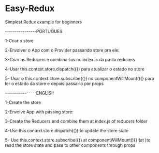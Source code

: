 # Easy-Redux
Simplest Redux example for beginners

----------------PORTUGUES

1-Criar o store

2-Envolver o App com o Provider passando store pra ele:

3-Criar os Reducers e combina-los no index.js da pasta reducers

4-Usar this.context.store.dispatch({}) para atualizar o estado no store

5- Usar o this.context.store.subscribe({})  no componentWillMount(){} para ler o estado da store e depois passa-lo por props

----------------ENGLISH

1-Create the store

2-Envolve App with passing store:

3-Create the Reducers and combine them at index.js of reducers folder

4-Use this.context.store.dispatch({}) to update the store state

5- Use this.context.store.subscribe({}) at componentWillMount(){} (at <App/>)to read the store state and pass to other components
through props
